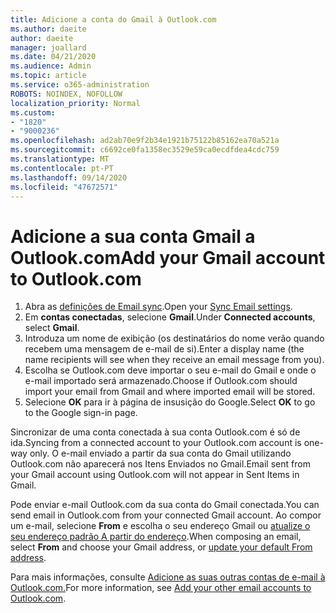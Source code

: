 ```yaml
---
title: Adicione a conta do Gmail à Outlook.com
ms.author: daeite
author: daeite
manager: joallard
ms.date: 04/21/2020
ms.audience: Admin
ms.topic: article
ms.service: o365-administration
ROBOTS: NOINDEX, NOFOLLOW
localization_priority: Normal
ms.custom:
- "1820"
- "9000236"
ms.openlocfilehash: ad2ab70e9f2b34e1921b75122b85162ea70a521a
ms.sourcegitcommit: c6692ce0fa1358ec3529e59ca0ecdfdea4cdc759
ms.translationtype: MT
ms.contentlocale: pt-PT
ms.lasthandoff: 09/14/2020
ms.locfileid: "47672571"
---
```

# <a name="add-your-gmail-account-to-outlookcom"></a><span data-ttu-id="c270c-102">Adicione a sua conta Gmail a Outlook.com</span><span class="sxs-lookup"><span data-stu-id="c270c-102">Add your Gmail account to Outlook.com</span></span>

1. <span data-ttu-id="c270c-103">Abra as [definições de Email sync](https://go.microsoft.com/fwlink/?linkid=875264).</span><span class="sxs-lookup"><span data-stu-id="c270c-103">Open your [Sync Email settings](https://go.microsoft.com/fwlink/?linkid=875264).</span></span>
2. <span data-ttu-id="c270c-104">Em **contas conectadas**, selecione **Gmail**.</span><span class="sxs-lookup"><span data-stu-id="c270c-104">Under **Connected accounts**, select **Gmail**.</span></span>
3. <span data-ttu-id="c270c-105">Introduza um nome de exibição (os destinatários do nome verão quando recebem uma mensagem de e-mail de si).</span><span class="sxs-lookup"><span data-stu-id="c270c-105">Enter a display name (the name recipients will see when they receive an email message from you).</span></span>
4. <span data-ttu-id="c270c-106">Escolha se Outlook.com deve importar o seu e-mail do Gmail e onde o e-mail importado será armazenado.</span><span class="sxs-lookup"><span data-stu-id="c270c-106">Choose if Outlook.com should import your email from Gmail and where imported email will be stored.</span></span>
5. <span data-ttu-id="c270c-107">Selecione **OK** para ir à página de insusição do Google.</span><span class="sxs-lookup"><span data-stu-id="c270c-107">Select **OK** to go to the Google sign-in page.</span></span>

<span data-ttu-id="c270c-108">Sincronizar de uma conta conectada à sua conta Outlook.com é só de ida.</span><span class="sxs-lookup"><span data-stu-id="c270c-108">Syncing from a connected account to your Outlook.com account is one-way only.</span></span> <span data-ttu-id="c270c-109">O e-mail enviado a partir da sua conta do Gmail utilizando Outlook.com não aparecerá nos Itens Enviados no Gmail.</span><span class="sxs-lookup"><span data-stu-id="c270c-109">Email sent from your Gmail account using Outlook.com will not appear in Sent Items in Gmail.</span></span>

<span data-ttu-id="c270c-110">Pode enviar e-mail Outlook.com da sua conta do Gmail conectada.</span><span class="sxs-lookup"><span data-stu-id="c270c-110">You can send email in Outlook.com from your connected Gmail account.</span></span> <span data-ttu-id="c270c-111">Ao compor um e-mail, selecione **From** e escolha o seu endereço Gmail ou [atualize o seu endereço padrão A partir do endereço](https://go.microsoft.com/fwlink/?linkid=875264).</span><span class="sxs-lookup"><span data-stu-id="c270c-111">When composing an email, select **From** and choose your Gmail address, or [update your default From address](https://go.microsoft.com/fwlink/?linkid=875264).</span></span>

<span data-ttu-id="c270c-112">Para mais informações, consulte [Adicione as suas outras contas de e-mail à Outlook.com.](https://support.office.com/article/c5224df4-5885-4e79-91ba-523aa743f0ba?wt.mc_id=Office_Outlook_com_Alchemy)</span><span class="sxs-lookup"><span data-stu-id="c270c-112">For more information, see [Add your other email accounts to Outlook.com](https://support.office.com/article/c5224df4-5885-4e79-91ba-523aa743f0ba?wt.mc_id=Office_Outlook_com_Alchemy).</span></span>